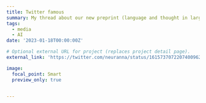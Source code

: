 ```yaml
---
title: Twitter famous
summary: My thread about our new preprint (language and thought in large language models) got >1,000 likes in the first day!
tags:
  - media
  - AI
date: '2023-01-18T00:00:00Z'

# Optional external URL for project (replaces project detail page).
external_link: 'https://twitter.com/neuranna/status/1615737072207400962'

image:
  focal_point: Smart
  preview_only: true


---
```

